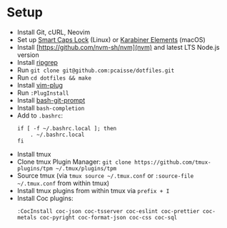 # Setup

- Install Git, cURL, Neovim
- Set up [Smart Caps Lock](https://gist.github.com/tanyuan/55bca522bf50363ae4573d4bdcf06e2e#gnulinux) (Linux) or [Karabiner Elements](https://karabiner-elements.pqrs.org/) (macOS)
- Install [https://github.com/nvm-sh/nvm](nvm) and latest LTS Node.js version
- Install [ripgrep](https://github.com/BurntSushi/ripgrep)
- Run `git clone git@github.com:pcaisse/dotfiles.git`
- Run `cd dotfiles && make`
- Install [vim-plug](https://github.com/junegunn/vim-plug)
- Run `:PlugInstall`
- Install [bash-git-prompt](https://github.com/magicmonty/bash-git-prompt)
- Install `bash-completion`
- Add to `.bashrc`:
  ```
  if [ -f ~/.bashrc.local ]; then
      . ~/.bashrc.local
  fi
  ```
- Install tmux
- Clone tmux Plugin Manager: `git clone https://github.com/tmux-plugins/tpm ~/.tmux/plugins/tpm`
- Source tmux (via `tmux source ~/.tmux.conf` or `:source-file ~/.tmux.conf` from within tmux)
- Install tmux plugins from within tmux via `prefix + I`
- Install Coc plugins:
  ```
  :CocInstall coc-json coc-tsserver coc-eslint coc-prettier coc-metals coc-pyright coc-format-json coc-css coc-sql
  ```
